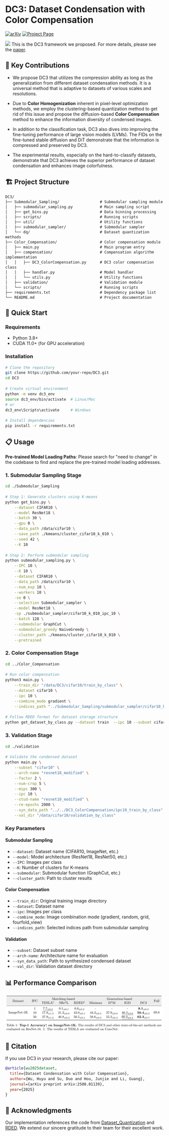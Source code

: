 # DC3: Dataset Condensation with Color Compensation
[![arXiv](https://img.shields.io/badge/arXiv-2508.01139-b31b1b.svg)](https://arxiv.org/abs/2508.01139v1)
[![Project Page](https://img.shields.io/badge/Project-Page-blue.svg)](https://528why.github.io/DC3-Page/)


![](misc/DC3-Fig3V2.png)
This is the DC3 framework we proposed. For more details, please see the [paper](https://arxiv.org/abs/2508.01139v1).

<!-- ## 📖 Project Overview

Dataset condensation always faces a constitutive trade-off: balancing performance and fidelity under extreme compression.
Existing methods struggle with two bottlenecks: image-level selection methods (Coreset Selection, Dataset Quantization) suffer from inefficiency condensation, while pixel-level optimization (Dataset Distillation) introduces semantic distortion due to over-parameterization.
With empirical observations, we find that a critical problem in dataset condensation is the oversight of color's dual role as an information carrier and a basic semantic representation unit.
We argue that improving the colorfulness of condensed images is beneficial for representation learning.
Motivated by this, we propose **DC3**: a **D**ataset **C**ondensation framework with **C**olor **C**ompensation.
After a calibrated selection strategy, DC3 utilizes the latent diffusion model to enhance the color diversity of an image rather than creating a brand-new one. 
Extensive experiments demonstrate the superior performance and generalization of DC3 that outperforms SOTA methods across multiple benchmarks.
To the best of our knowledge, besides focusing on downstream tasks, DC3 is the first research to fine-tune pre-trained diffusion models with condensed datasets.
The FID results prove that training networks with our high-quality datasets is feasible without model collapse or other degradation issues. -->

## 🎯 Key Contributions

- We propose DC3 that utilizes the compression ability as long as the generalization from different dataset condensation methods. It is a universal method that is adaptive to datasets of various scales and resolutions.

- Due to **Color Homogenization** inherent in pixel-level optimization methods, we employ the clustering-based quantization method to get rid of this issue and propose the diffusion-based **Color Compensation** method to enhance the information diversity of condensed images.

- In addition to the classification task, DC3 also dives into improving the fine-tuning performance of large vision models (LVMs). The FIDs on the fine-tuned stable diffusion and DiT demonstrate that the information is compressed and preserved by DC3.

- The experimental results, especially on the hard-to-classify datasets, demonstrate that DC3 achieves the superior performance of dataset condensation and enhances image colorfulness.


## 🏗️ Project Structure

```
DC3/
├── Submodular_Sampling/                  # Submodular sampling module
│   ├── submodular_sampling.py            # Main sampling script
│   ├── get_bins.py                       # Data binning processing
│   ├── scripts/                          # Running scripts
│   ├── util/                             # Utility functions
│   ├── submodular_sampler/               # Submodular sampler
│   └── dq/                               # Dataset quantization methods
├── Color_Compensation/                   # Color compensation module
│   ├── main.py                           # Main program entry
│   ├── compensation/                     # Compensation algorithm implementation
│   │   ├── DC3_ColorCompensation.py      # DC3 color compensation class
│   │   ├── handler.py                    # Model handler
│   │   └── utils.py                      # Utility functions
│   ├── validation/                       # Validation module
│   └── scripts/                          # Running scripts
├── requirements.txt                      # Dependency package list
└── README.md                             # Project documentation
```


## 🚀 Quick Start

### Requirements

- Python 3.8+
- CUDA 11.0+ (for GPU acceleration)


### Installation

```bash
# Clone the repository
git clone https://github.com/your-repo/DC3.git
cd DC3

# Create virtual environment
python -m venv dc3_env
source dc3_env/bin/activate  # Linux/Mac
# or
dc3_env\Scripts\activate     # Windows

# Install dependencies
pip install -r requirements.txt
```

## 📋 Usage

**Pre-trained Model Loading Paths**: Please search for "need to change" in the codebase to find and replace the pre-trained model loading addresses.

### 1. Submodular Sampling Stage

```bash
cd ./Submodular_Sampling

# Step 1: Generate clusters using K-means
python get_bins.py \
    --dataset CIFAR10 \
    --model ResNet18 \
    --batch 30 \
    --gpu 0 \
    --data_path /data/cifar10 \
    --save_path ./kmeans/cluster_cifar10_k_010 \
    --seed 42 \
    --K 10

# Step 2: Perform submodular sampling
python submodular_sampling.py \
    --IPC 10 \
    --K 10 \
    --dataset CIFAR10 \
    --data_path /data/cifar10 \
    --num_exp 10 \
    --workers 10 \
    -se 0 \
    --selection Submodular_sampler \
    --model ResNet18 \
    -sp ./submodular_sampler/cifar10_k_010_ipc_10 \
    --batch 128 \
    --submodular GraphCut \
    --submodular_greedy NaiveGreedy \
    --cluster_path ./kmeans/cluster_cifar10_k_010 \
    --pretrained
```

### 2. Color Compensation Stage

```bash
cd ../Color_Compensation

# Run color compensation
python3 main.py \
    --train_dir "/data/DC3/cifar10/train_by_class" \
    --dataset cifar10 \
    --ipc 10 \
    --combine_mode gradient \
    --indices_path "../Submodular_Sampling/submodular_sampler/cifar10_k_010_ipc_10/sample.npy"

# Follow RDED format for dataset storage structure
python get_dataset_by_class.py --dataset train  --ipc 10 --subset cifar10 --combine_mode gradient 
```

### 3. Validation Stage

```bash
cd ./validation

# Validate the condensed dataset
python main.py \
    --subset "cifar10" \
    --arch-name "resnet18_modified" \
    --factor 2 \
    --num-crop 5 \
    --mipc 300 \
    --ipc 10 \
    --stud-name "resnet18_modified" \
    --re-epochs 2000 \
    --syn_data_path "../../DC3_ColorCompensation/ipc10_train_by_class" \
    --val_dir "/data/cifar10/validation_by_class"
```

### Key Parameters

#### Submodular Sampling
- `--dataset`: Dataset name (CIFAR10, ImageNet, etc.)
- `--model`: Model architecture (ResNet18, ResNet50, etc.)
- `--IPC`: Images per class
- `--K`: Number of clusters for K-means
- `--submodular`: Submodular function (GraphCut, etc.)
- `--cluster_path`: Path to cluster results

#### Color Compensation
- `--train_dir`: Original training image directory
- `--dataset`: Dataset name
- `--ipc`: Images per class
- `--combine_mode`: Image combination mode (gradient, random, grid, fourfold_view)
- `--indices_path`: Selected indices path from submodular sampling

#### Validation
- `--subset`: Dataset subset name
- `--arch-name`: Architecture name for evaluation
- `--syn_data_path`: Path to synthesized condensed dataset
- `--val_dir`: Validation dataset directory


## 📊 Performance Comparison
![](misc/DC3_ImageNet.png)




## 📝 Citation

If you use DC3 in your research, please cite our paper:

```bibtex
@article{wu2025dataset,
  title={Dataset Condensation with Color Compensation},
  author={Wu, Huyu and Su, Duo and Hou, Junjie and Li, Guang},
  journal={arXiv preprint arXiv:2508.01139},
  year={2025}
}
```


<!-- ## 📄 License

This project is licensed under the MIT License - see the [LICENSE](LICENSE) file for details. -->

<!-- ## 📞 Contact

- Project homepage: [GitHub Repository](https://github.com/your-repo/DC3)
- Issue reporting: [Issues](https://github.com/your-repo/DC3/issues)
- Email: your.email@institution.edu -->

## 🙏 Acknowledgments

Our implementation references the code from [Dataset_Quantization](https://github.com/magic-research/Dataset_Quantization) and [RDED](https://github.com/LINs-lab/RDED). We extend our sincere gratitude to their team for their excellent work.

